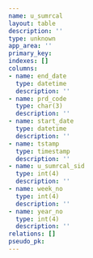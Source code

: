 ```yaml
---
name: u_sumrcal
layout: table
description: ''
type: unknown
app_area: ''
primary_key: 
indexes: []
columns:
- name: end_date
  type: datetime
  description: ''
- name: prd_code
  type: char(3)
  description: ''
- name: start_date
  type: datetime
  description: ''
- name: tstamp
  type: timestamp
  description: ''
- name: u_sumrcal_sid
  type: int(4)
  description: ''
- name: week_no
  type: int(4)
  description: ''
- name: year_no
  type: int(4)
  description: ''
relations: []
pseudo_pk: 
---
```



